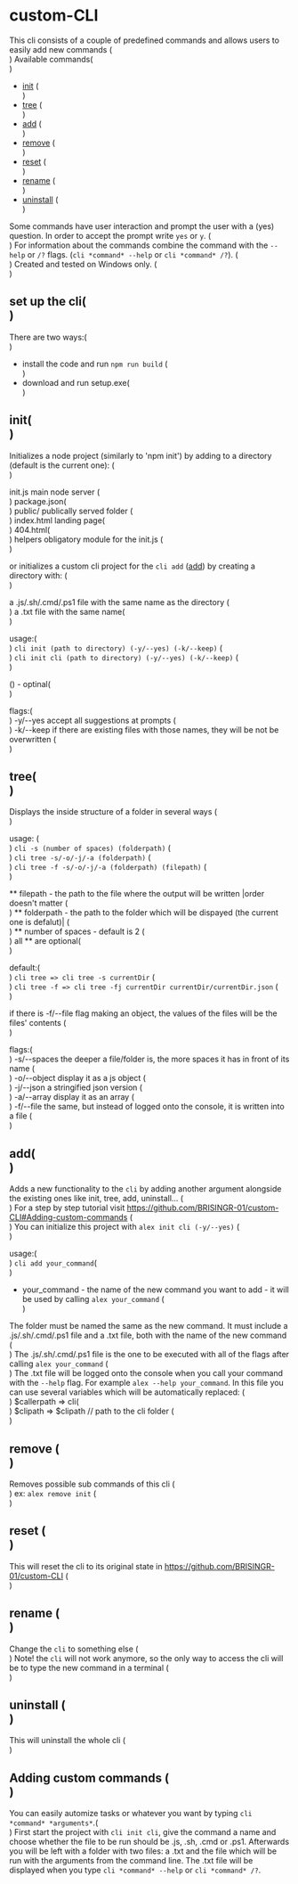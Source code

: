 # custom-CLI

This cli consists of a couple of predefined commands and allows users to easily add new commands  (<br>)
Available commands(<br>)
- [init](https://github.com/BRISINGR-01/custom-CLI#init)  (<br>)
- [tree](https://github.com/BRISINGR-01/custom-CLI#tree)  (<br>)
- [add](https://github.com/BRISINGR-01/custom-CLI#add)  (<br>)
- [remove](https://github.com/BRISINGR-01/custom-CLI#remove)  (<br>)
- [reset](https://github.com/BRISINGR-01/custom-CLI#reset)  (<br>)
- [rename](https://github.com/BRISINGR-01/custom-CLI#rename)  (<br>)
- [uninstall](https://github.com/BRISINGR-01/custom-CLI#uninstall)  (<br>)

Some commands have user interaction and prompt the user with a (yes) question. In order to accept the prompt write `yes` or `y`.  (<br>)
For information about the commands combine the command with the `--help` or `/?` flags. (`cli *command* --help` or `cli *command* /?`).  (<br>)
Created and tested on Windows only.  (<br>)

## set up the cli(<br>)

 There are two ways:(<br>)
 - install the code and run `npm run build`  (<br>)
 - download and run setup.exe(<br>)

## init(<br>)

Initializes a node project (similarly to 'npm init') by adding to a directory (default is the current one):  (<br>)

init.js             main node server  (<br>)
package.json(<br>)
public/             publically served folder  (<br>)
    index.html      landing page(<br>)
    404.html(<br>)
helpers             obligatory module for the init.js  (<br>)


or initializes a custom cli project for the `cli add` ([add](https://github.com/BRISINGR-01/custom-CLI#add)) by creating a directory with:  (<br>)

a .js/.sh/.cmd/.ps1 file with the same name as the directory  (<br>)
a .txt file with the same name(<br>)



usage:(<br>)
`cli init (path to directory) (-y/--yes) (-k/--keep)`  (<br>)
`cli init cli (path to directory) (-y/--yes) (-k/--keep)`  (<br>)

() - optinal(<br>)

flags:(<br>)
-y/--yes            accept all suggestions at prompts  (<br>)
-k/--keep           if there are existing files with those names, they will be not be overwritten  (<br>)

## tree(<br>)
Displays the inside structure of a folder in several ways    (<br>)

usage:  (<br>)
`cli -s (number of spaces) (folderpath)`    (<br>)
`cli tree -s/-o/-j/-a (folderpath)`    (<br>)
`cli tree -f -s/-o/-j/-a (folderpath) (filepath)`    (<br>)

** filepath - the path to the file where the output will be written                               |order doesn't matter  (<br>)
** folderpath - the path to the folder which will be dispayed (the current one is defalut)|  (<br>)
** number of spaces - default is 2  (<br>)
all ** are optional(<br>)

default:(<br>)
`cli tree => cli tree -s currentDir`  (<br>)
`cli tree -f => cli tree -fj currentDir currentDir/currentDir.json`  (<br>)

if there is -f/--file flag making an object, the values of the files will be the files' contents  (<br>)

flags:(<br>)
-s/--spaces     the deeper a file/folder is, the more spaces it has in front of its name  (<br>)
-o/--object     display it as a js object  (<br>)
-j/--json       a stringified json version  (<br>)
-a/--array      display it as an array  (<br>)
-f/--file       the same, but instead of logged onto the console, it is written into a file  (<br>)

## add(<br>)

Adds a new functionality to the `cli` by adding another argument alongside the existing ones like init, tree, add, uninstall...  (<br>)
For a step by step tutorial visit <https://github.com/BRISINGR-01/custom-CLI#Adding-custom-commands>  (<br>)
You can initialize this project with `alex init cli (-y/--yes)`  (<br>)

usage:(<br>)
`cli add your_command`(<br>)

* your_command - the name of the new command you want to add - it will be used by calling `alex your_command`  (<br>)

The folder must be named the same as the new command. It must include a .js/.sh/.cmd/.ps1 file and a .txt file, both with the name of the new command  (<br>)
The .js/.sh/.cmd/.ps1 file is the one to be executed with all of the flags after calling `alex your_command`  (<br>)
The .txt file will be logged onto the console when you call your command with the `--help` flag. For example `alex --help your_command`. In this file you can use several variables which will be automatically replaced:  (<br>)
$callerpath => cli(<br>)
$clipath => $clipath // path to the cli folder  (<br>)


## remove  (<br>)

Removes possible sub commands of this cli  (<br>)
ex: `alex remove init`  (<br>)

## reset  (<br>)

This will reset the cli to its original state in <https://github.com/BRISINGR-01/custom-CLI>  (<br>)

## rename  (<br>)

Change the `cli` to something else  (<br>)
Note! the `cli` will not work anymore, so the only way to access the cli will be to type the new command in a terminal  (<br>)

## uninstall  (<br>)

This will uninstall the whole cli  (<br>)

## Adding custom commands  (<br>)

You can easily automize tasks or whatever you want by typing `cli *command* *arguments*`.(<br>)
First start the project with `cli init cli`, give the command a name and choose whether the file to be run should be .js, .sh, .cmd or .ps1. Afterwards you will be left with a folder with two files: a .txt and the file which will be run with the arguments from the command line. The .txt file will be displayed when you type `cli *command* --help` or `cli *command* /?`.
